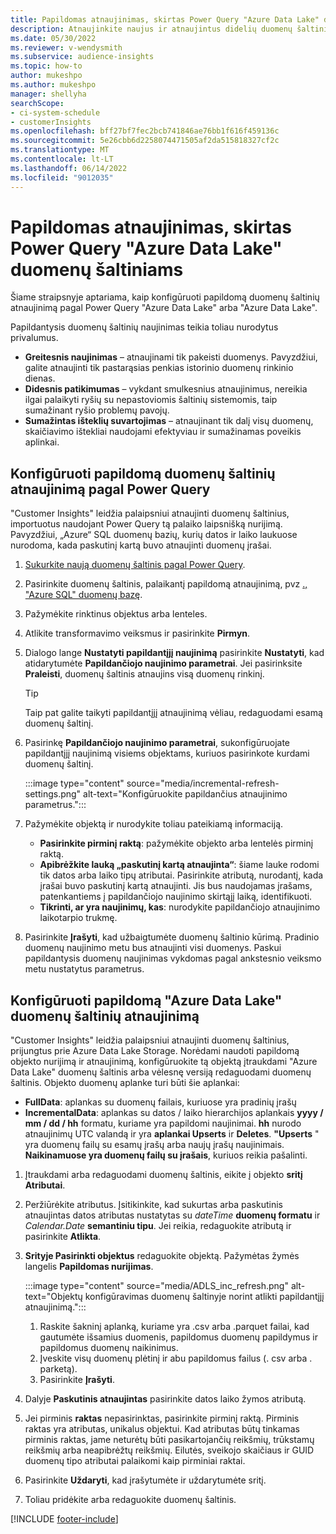 ```yaml
---
title: Papildomas atnaujinimas, skirtas Power Query "Azure Data Lake" duomenų šaltiniams
description: Atnaujinkite naujus ir atnaujintus didelių duomenų šaltinių duomenis pagal Power Query arba "Azure" duomenų ežero duomenų šaltinius.
ms.date: 05/30/2022
ms.reviewer: v-wendysmith
ms.subservice: audience-insights
ms.topic: how-to
author: mukeshpo
ms.author: mukeshpo
manager: shellyha
searchScope:
- ci-system-schedule
- customerInsights
ms.openlocfilehash: bff27bf7fec2bcb741846ae76bb1f616f459136c
ms.sourcegitcommit: 5e26cbb6d2258074471505af2da515818327cf2c
ms.translationtype: MT
ms.contentlocale: lt-LT
ms.lasthandoff: 06/14/2022
ms.locfileid: "9012035"
---
```

# <a name="incremental-refresh-for-power-query-and-azure-data-lake-data-sources"></a>Papildomas atnaujinimas, skirtas Power Query "Azure Data Lake" duomenų šaltiniams

Šiame straipsnyje aptariama, kaip konfigūruoti papildomą duomenų šaltinių atnaujinimą pagal Power Query "Azure Data Lake" arba "Azure Data Lake".

Papildantysis duomenų šaltinių naujinimas teikia toliau nurodytus privalumus.

- **Greitesnis naujinimas** – atnaujinami tik pakeisti duomenys. Pavyzdžiui, galite atnaujinti tik pastarąsias penkias istorinio duomenų rinkinio dienas.
- **Didesnis patikimumas** – vykdant smulkesnius atnaujinimus, nereikia ilgai palaikyti ryšių su nepastoviomis šaltinių sistemomis, taip sumažinant ryšio problemų pavojų.
- **Sumažintas išteklių suvartojimas** – atnaujinant tik dalį visų duomenų, skaičiavimo ištekliai naudojami efektyviau ir sumažinamas poveikis aplinkai.

## <a name="configure-incremental-refresh-for-data-sources-based-on-power-query"></a>Konfigūruoti papildomą duomenų šaltinių atnaujinimą pagal Power Query

"Customer Insights" leidžia palaipsniui atnaujinti duomenų šaltinius, importuotus naudojant Power Query tą palaiko laipsnišką nurijimą. Pavyzdžiui, „Azure“ SQL duomenų bazių, kurių datos ir laiko laukuose nurodoma, kada paskutinį kartą buvo atnaujinti duomenų įrašai.

1. [Sukurkite naują duomenų šaltinis pagal Power Query](connect-power-query.md).

1. Pasirinkite duomenų šaltinis, palaikantį papildomą atnaujinimą, pvz [., "Azure SQL" duomenų bazę](/power-query/connectors/azuresqldatabase).

1. Pažymėkite rinktinus objektus arba lenteles.

1. Atlikite transformavimo veiksmus ir pasirinkite **Pirmyn**.

1. Dialogo lange **Nustatyti papildantįjį naujinimą** pasirinkite **Nustatyti**, kad atidarytumėte **Papildančiojo naujinimo parametrai**. Jei pasirinksite **Praleisti**, duomenų šaltinis atnaujins visą duomenų rinkinį.
   > [!TIP]
   > Taip pat galite taikyti papildantįjį atnaujinimą vėliau, redaguodami esamą duomenų šaltinį.

1. Pasirinkę **Papildančiojo naujinimo parametrai**, sukonfigūruojate papildantįjį naujinimą visiems objektams, kuriuos pasirinkote kurdami duomenų šaltinį.

   :::image type="content" source="media/incremental-refresh-settings.png" alt-text="Konfigūruokite papildančius atnaujinimo parametrus.":::

1. Pažymėkite objektą ir nurodykite toliau pateikiamą informaciją.

   - **Pasirinkite pirminį raktą**: pažymėkite objekto arba lentelės pirminį raktą.
   - **Apibrėžkite lauką „paskutinį kartą atnaujinta“**: šiame lauke rodomi tik datos arba laiko tipų atributai. Pasirinkite atributą, nurodantį, kada įrašai buvo paskutinį kartą atnaujinti. Jis bus naudojamas įrašams, patenkantiems į papildančiojo naujinimo skirtąjį laiką, identifikuoti.
   - **Tikrinti, ar yra naujinimų, kas**: nurodykite papildančiojo atnaujinimo laikotarpio trukmę.

1. Pasirinkite **Įrašyti**, kad užbaigtumėte duomenų šaltinio kūrimą. Pradinio duomenų naujinimo metu bus atnaujinti visi duomenys. Paskui papildantysis duomenų naujinimas vykdomas pagal ankstesnio veiksmo metu nustatytus parametrus.

## <a name="configure-incremental-refresh-for-azure-data-lake-data-sources"></a>Konfigūruoti papildomą "Azure Data Lake" duomenų šaltinių atnaujinimą

"Customer Insights" leidžia palaipsniui atnaujinti duomenų šaltinius, prijungtus prie Azure Data Lake Storage. Norėdami naudoti papildomą objekto nurijimą ir atnaujinimą, konfigūruokite tą objektą įtraukdami "Azure Data Lake" duomenų šaltinis arba vėlesnę versiją redaguodami duomenų šaltinis. Objekto duomenų aplanke turi būti šie aplankai:

- **FullData**: aplankas su duomenų failais, kuriuose yra pradinių įrašų
- **IncrementalData**: aplankas su datos / laiko hierarchijos aplankais **yyyy / mm / dd / hh** formatu, kuriame yra papildomi naujinimai. **hh** nurodo atnaujinimų UTC valandą ir yra **aplankai Upserts** ir **Deletes**. **"Upserts** " yra duomenų failų su esamų įrašų arba naujų įrašų naujinimais. **Naikinamuose yra duomenų failų su įrašais**, kuriuos reikia pašalinti.

1. Įtraukdami arba redaguodami duomenų šaltinis, eikite į objekto **sritį Atributai**.

1. Peržiūrėkite atributus. Įsitikinkite, kad sukurtas arba paskutinis atnaujintas datos atributas nustatytas su *dateTime* **duomenų formatu** ir *Calendar.Date* **semantiniu tipu**. Jei reikia, redaguokite atributą ir pasirinkite **Atlikta**.

1. **Srityje Pasirinkti objektus** redaguokite objektą. Pažymėtas žymės langelis **Papildomas nurijimas**.

   :::image type="content" source="media/ADLS_inc_refresh.png" alt-text="Objektų konfigūravimas duomenų šaltinyje norint atlikti papildantįjį atnaujinimą.":::

   1. Raskite šakninį aplanką, kuriame yra .csv arba .parquet failai, kad gautumėte išsamius duomenis, papildomus duomenų papildymus ir papildomus duomenų naikinimus.
   1. Įveskite visų duomenų plėtinį ir abu papildomus failus (\. csv arba \. parketą).
   1. Pasirinkite **Įrašyti**.

1. Dalyje **Paskutinis atnaujintas** pasirinkite datos laiko žymos atributą.

1. Jei pirminis **raktas** nepasirinktas, pasirinkite pirminį raktą. Pirminis raktas yra atributas, unikalus objektui. Kad atributas būtų tinkamas pirminis raktas, jame neturėtų būti pasikartojančių reikšmių, trūkstamų reikšmių arba neapibrėžtų reikšmių. Eilutės, sveikojo skaičiaus ir GUID duomenų tipo atributai palaikomi kaip pirminiai raktai.

1. Pasirinkite **Uždaryti**, kad įrašytumėte ir uždarytumėte sritį.

1. Toliau pridėkite arba redaguokite duomenų šaltinis.

[!INCLUDE [footer-include](includes/footer-banner.md)]
